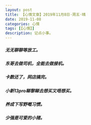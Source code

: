 ```yaml
---
layout: post
title: 【心情文章】2019年11月8日·周五·晴
date: 2019-11-08
categories: 心情
tags: [【心情】]
description: 记点小事。
---
```


##### 无无聊聊等放工。
##### 东哥去做司机，全能去做接机。
##### 卡数还了，网店搞完。
##### 小新13pro睇黎睇去想买又唔想买。
##### 养成下写野嘅习惯。
##### 少强是可爱的小猪。